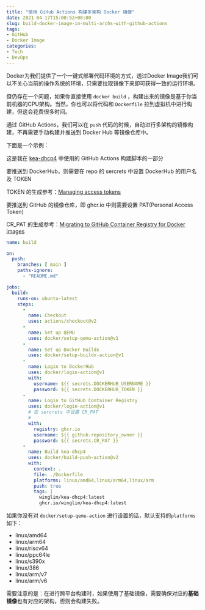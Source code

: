 ```yaml
---
title: "使用 GiHub Actions 构建多架构 Docker 镜像"
date: 2021-04-17T15:00:52+08:00
slug: build-docker-image-in-multi-archs-with-github-actions
tags:
- GitHub
- Docker Image
categories:
- Tech
- DevOps
---
```


Docker为我们提供了一个一键式部署代码环境的方式，透过Docker Image我们可以不关心当前的操作系统的环境，只需要拉取镜像下来即可获得一致的运行环境。

但仍存在一个问题，如果你直接使用 `docker build` ，构建出来的镜像是基于你当前机器的CPU架构。当然，你也可以将代码和 `Dockerfile` 拉到虚拟机中进行构建，但这会花费很多时间。

通过 GitHub Actions，我们可以在 `push` 代码的时候，自动进行多架构的镜像构建，不再需要手动构建并推送到 Docker Hub 等镜像仓库中。

下面是一个示例：

这是我在 [kea-dhcp4](https://github.com/WingLim/kea-dhcp4) 中使用的 GitHub Actions 构建脚本的一部分

要推送到 DockerHub，则需要在 repo 的 sercrets 中设置 DockerHub 的用户名及 TOKEN

TOKEN 的生成参考：[Managing access tokens](https://docs.docker.com/docker-hub/access-tokens/)

要推送到 GitHub 的镜像仓库，即 ghcr.io 中则需要设置 PAT(Personal Access Token)

CR_PAT 的生成参考：[Migrating to GitHub Container Registry for Docker images](https://docs.github.com/en/packages/guides/migrating-to-github-container-registry-for-docker-images)

```yaml
name: build

on:
  push:
    branches: [ main ]
    paths-ignore:
      - "README.md"

jobs:
  build:
    runs-on: ubuntu-latest
    steps:
      -
        name: Checkout
        uses: actions/checkout@v2
      -
        name: Set up QEMU
        uses: docker/setup-qemu-action@v1
      -
        name: Set up Docker Buildx
        uses: docker/setup-buildx-action@v1
      -
        name: Login to DockerHub
        uses: docker/login-action@v1
        with:
          username: ${{ secrets.DOCKERHUB_USERNAME }}
          password: ${{ secrets.DOCKERHUB_TOKEN }}
      -
        name: Login to GitHub Container Registry
        uses: docker/login-action@v1 
        # 在 sercrets 中设置 CR_PAT
        # 
        with:
          registry: ghcr.io
          username: ${{ github.repository_owner }}
          password: ${{ secrets.CR_PAT }}
      -
        name: Build kea-dhcp4
        uses: docker/build-push-action@v2
        with:
          context: .
          file: ./Dockerfile
          platforms: linux/amd64,linux/arm64,linux/arm
          push: true
          tags: |
            winglim/kea-dhcp4:latest
            ghcr.io/winglim/kea-dhcp4:latest
```

如果你没有对 `docker/setup-qemu-action` 进行设置的话，默认支持的`platforms`如下：

- linux/amd64
- linux/arm64
- linux/riscv64
- linux/ppc64le
- linux/s390x
- linux/386
- linux/arm/v7
- linux/arm/v6

需要注意的是：在进行跨平台构建时，如果使用了基础镜像，需要确保对应的**基础镜像**也有对应的架构，否则会构建失败。

